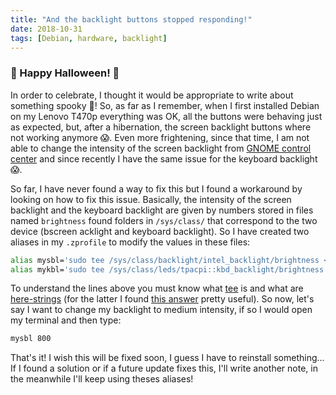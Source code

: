 ```yaml
---
title: "And the backlight buttons stopped responding!"
date: 2018-10-31
tags: [Debian, hardware, backlight]
---
```


### :bat: Happy Halloween! :bat:

In order to celebrate, I thought it would be appropriate to write about something spooky :ghost:! So, as far as I remember, when I first installed Debian on my Lenovo T470p everything was OK, all the buttons were behaving just as expected, but, after a hibernation, the screen backlight buttons where not working anymore :scream:. Even more frightening, since that time, I am not able to change the intensity of the screen backlight from [GNOME control center](https://www.systutorials.com/docs/linux/man/1-gnome-control-center/) and since recently I have the same issue for the keyboard backlight :scream:.

So far, I have never found a way to fix this but I found a workaround by looking on how to fix this issue. Basically, the intensity of the screen backlight and the keyboard backlight are given by numbers stored in files named `brightness` found folders in `/sys/class/` that correspond to the two device (bscreen acklight and keyboard backlight). So I have created two aliases in my `.zprofile` to modify the values in these files:

```sh
alias mysbl='sudo tee /sys/class/backlight/intel_backlight/brightness <<<'
alias mykbl='sudo tee /sys/class/leds/tpacpi::kbd_backlight/brightness <<<'
```

To understand the lines above you must know what [tee](https://en.wikipedia.org/wiki/Tee_(command)) is and what are [here-strings](https://www.tldp.org/LDP/abs/html/x17837.html) (for the latter I found [this answer](https://unix.stackexchange.com/questions/80362/what-does-mean) pretty useful). So now, let's say I want to change my backlight to medium intensity, if so I would open my terminal and then type:

```sh
mysbl 800
```

That's it! I wish this will be fixed soon, I guess I have to reinstall something... If I found a solution or if a future update fixes this, I'll write another note, in the meanwhile I'll keep using theses aliases!
